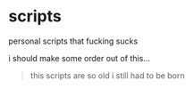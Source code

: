 # scripts
personal scripts that fucking sucks

i should make some order out of this...

> this scripts are so old i still had to be born
